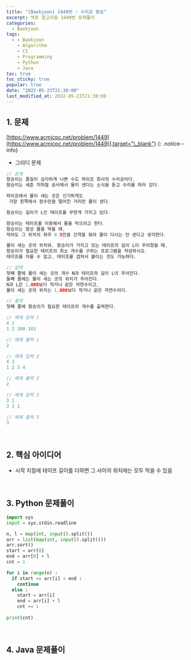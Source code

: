 ```yaml
---
title: "[Baekjoon] 1449번 : 수리공 항승"
excerpt: 백준 알고리즘 1449번 문제풀이
categories:
  - Baekjoon
tags:
  - - Baekjoon
    - Algorithm
    - CS
    - Programming
    - Python
    - Java
toc: true
toc_sticky: true
popular: true
date: "2022-05-23T21:30:00"
last_modified_at: 2022-05-23T21:30:00
---
```


## 1. 문제

[https://www.acmicpc.net/problem/1449](https://www.acmicpc.net/problem/1449){:target="\_blank"}
{: .notice--info}

- 그리디 문제

```java
// 문제
항승이는 품질이 심각하게 나쁜 수도 파이프 회사의 수리공이다. 
항승이는 세준 지하철 공사에서 물이 샌다는 소식을 듣고 수리를 하러 갔다.

파이프에서 물이 새는 곳은 신기하게도
 가장 왼쪽에서 정수만큼 떨어진 거리만 물이 샌다.

항승이는 길이가 L인 테이프를 무한개 가지고 있다.

항승이는 테이프를 이용해서 물을 막으려고 한다. 
항승이는 항상 물을 막을 때, 
적어도 그 위치의 좌우 0.5만큼 간격을 줘야 물이 다시는 안 샌다고 생각한다.

물이 새는 곳의 위치와, 항승이가 가지고 있는 테이프의 길이 L이 주어졌을 때, 
항승이가 필요한 테이프의 최소 개수를 구하는 프로그램을 작성하시오. 
테이프를 자를 수 없고, 테이프를 겹쳐서 붙이는 것도 가능하다.

// 입력
첫째 줄에 물이 새는 곳의 개수 N과 테이프의 길이 L이 주어진다. 
둘째 줄에는 물이 새는 곳의 위치가 주어진다. 
N과 L은 1,000보다 작거나 같은 자연수이고, 
물이 새는 곳의 위치는 1,000보다 작거나 같은 자연수이다.

// 출력
첫째 줄에 항승이가 필요한 테이프의 개수를 출력한다.

// 예제 입력 1 
4 2
1 2 100 101

// 예제 출력 1 
2

// 예제 입력 2 
4 3
1 2 3 4

// 예제 출력 2 
2

// 예제 입력 3 
3 1
3 2 1

// 예제 출력 3 
3
```

<br>

## 2. 핵심 아이디어

- 시작 지점에 테이프 길이를 더하면 그 사이의 위치에는 모두 막을 수 있음

<br>

## 3. Python 문제풀이

```python
import sys
input = sys.stdin.readline

n, l = map(int, input().split())
arr = list(map(int, input().split()))
arr.sort()
start = arr[0]
end = arr[0] + l
cnt = 1

for i in range(n) :
  if start <= arr[i] < end :
    continue
  else :
    start = arr[i]
    end = arr[i] + l
    cnt += 1
    
print(cnt)
```

<br>

## 4. Java 문제풀이

```java

```
